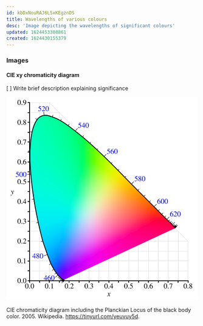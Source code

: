 ```yaml
---
id: kbDxNouRAJ6LSxKEgznDS
title: Wavelengths of various colours
desc: 'Image depicting the wavelengths of significant colours'
updated: 1624453308861
created: 1624430155379
---
```


### Images

#### CIE xy chromaticity diagram

[ ] Write brief description explaining significance

![CIE xy chromaticity diagram](assets/images/cie1931-chromaticity.svg)
<figcaption>
CIE chromaticity diagram including the Planckian Locus of the black body color. 2005.  Wikipedia. <a href="https://tinyurl.com/yeuvuy5d">https://tinyurl.com/yeuvuy5d</a>.
</figcaption>